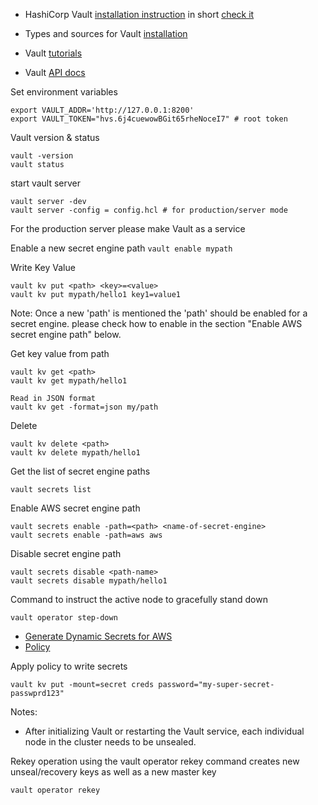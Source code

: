 

- HashiCorp Vault [installation instruction](https://developer.hashicorp.com/vault/tutorials/getting-started/getting-started-install) in short [check it](https://github.com/e2eSolutionArchitect/scripts/blob/main/hashicorp-vault/install-vault.md)
- Types and sources for Vault [installation](https://developer.hashicorp.com/vault/docs/install)
- Vault [tutorials](https://developer.hashicorp.com/vault/tutorials)

- Vault [API docs](https://developer.hashicorp.com/vault/api-docs/system/leader)

Set environment variables
```
export VAULT_ADDR='http://127.0.0.1:8200'
export VAULT_TOKEN="hvs.6j4cuewowBGit65rheNoceI7" # root token
```
Vault version & status

```
vault -version
vault status
```

start vault server
```
vault server -dev
vault server -config = config.hcl # for production/server mode 
```
For the production server please make Vault as a service

Enable a new secret engine path
``
vault enable mypath
``

Write Key Value
```
vault kv put <path> <key>=<value>
vault kv put mypath/hello1 key1=value1
```

Note: Once a new 'path' is mentioned the 'path' should be enabled for a secret engine. please check how to enable in the section "Enable AWS secret engine path" below. 

Get key value from path
```
vault kv get <path>
vault kv get mypath/hello1

Read in JSON format
vault kv get -format=json my/path
```

Delete
```
vault kv delete <path>
vault kv delete mypath/hello1
```

Get the list of secret engine paths
```
vault secrets list
```

Enable AWS secret engine path
```
vault secrets enable -path=<path> <name-of-secret-engine>
vault secrets enable -path=aws aws
```

Disable secret engine path
```
vault secrets disable <path-name>
vault secrets disable mypath/hello1
```

Command to instruct the active node to gracefully stand down
```
vault operator step-down
```

- [Generate Dynamic Secrets for AWS](https://github.com/e2eSolutionArchitect/scripts/blob/main/hashicorp-vault/generating-dynamic-secrets-for-aws.md)
- [Policy](https://github.com/e2eSolutionArchitect/scripts/blob/main/hashicorp-vault/vault-policy.md)

Apply policy to write secrets
```
vault kv put -mount=secret creds password="my-super-secret-passwprd123"
```

Notes:
- After initializing Vault or restarting the Vault service, each individual node in the cluster needs to be unsealed.

Rekey operation using the vault operator rekey command creates new unseal/recovery keys as well as a new master key
```
vault operator rekey
```
